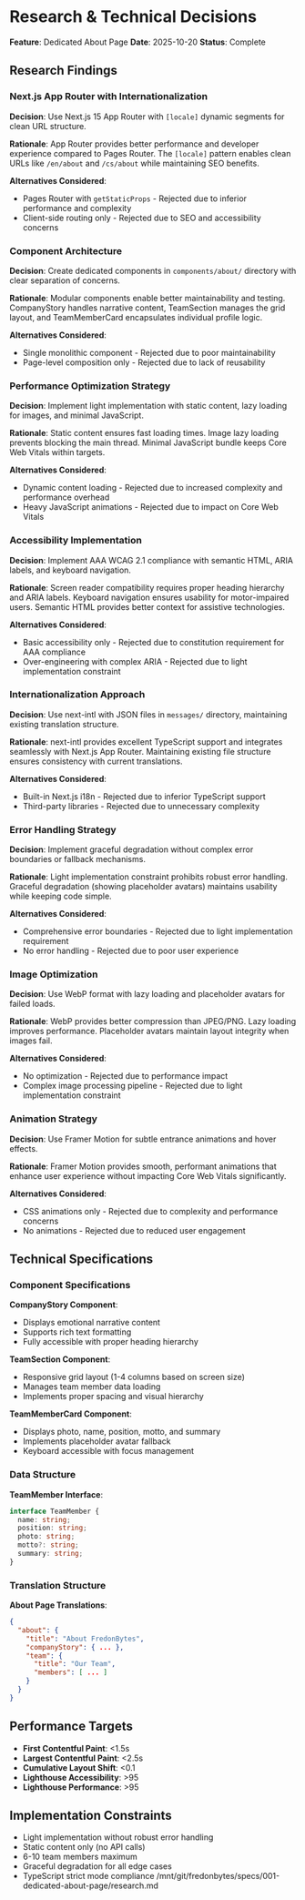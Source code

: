 # Research & Technical Decisions

**Feature**: Dedicated About Page
**Date**: 2025-10-20
**Status**: Complete

## Research Findings

### Next.js App Router with Internationalization

**Decision**: Use Next.js 15 App Router with `[locale]` dynamic segments for clean URL structure.

**Rationale**: App Router provides better performance and developer experience compared to Pages Router. The `[locale]` pattern enables clean URLs like `/en/about` and `/cs/about` while maintaining SEO benefits.

**Alternatives Considered**:
- Pages Router with `getStaticProps` - Rejected due to inferior performance and complexity
- Client-side routing only - Rejected due to SEO and accessibility concerns

### Component Architecture

**Decision**: Create dedicated components in `components/about/` directory with clear separation of concerns.

**Rationale**: Modular components enable better maintainability and testing. CompanyStory handles narrative content, TeamSection manages the grid layout, and TeamMemberCard encapsulates individual profile logic.

**Alternatives Considered**:
- Single monolithic component - Rejected due to poor maintainability
- Page-level composition only - Rejected due to lack of reusability

### Performance Optimization Strategy

**Decision**: Implement light implementation with static content, lazy loading for images, and minimal JavaScript.

**Rationale**: Static content ensures fast loading times. Image lazy loading prevents blocking the main thread. Minimal JavaScript bundle keeps Core Web Vitals within targets.

**Alternatives Considered**:
- Dynamic content loading - Rejected due to increased complexity and performance overhead
- Heavy JavaScript animations - Rejected due to impact on Core Web Vitals

### Accessibility Implementation

**Decision**: Implement AAA WCAG 2.1 compliance with semantic HTML, ARIA labels, and keyboard navigation.

**Rationale**: Screen reader compatibility requires proper heading hierarchy and ARIA labels. Keyboard navigation ensures usability for motor-impaired users. Semantic HTML provides better context for assistive technologies.

**Alternatives Considered**:
- Basic accessibility only - Rejected due to constitution requirement for AAA compliance
- Over-engineering with complex ARIA - Rejected due to light implementation constraint

### Internationalization Approach

**Decision**: Use next-intl with JSON files in `messages/` directory, maintaining existing translation structure.

**Rationale**: next-intl provides excellent TypeScript support and integrates seamlessly with Next.js App Router. Maintaining existing file structure ensures consistency with current translations.

**Alternatives Considered**:
- Built-in Next.js i18n - Rejected due to inferior TypeScript support
- Third-party libraries - Rejected due to unnecessary complexity

### Error Handling Strategy

**Decision**: Implement graceful degradation without complex error boundaries or fallback mechanisms.

**Rationale**: Light implementation constraint prohibits robust error handling. Graceful degradation (showing placeholder avatars) maintains usability while keeping code simple.

**Alternatives Considered**:
- Comprehensive error boundaries - Rejected due to light implementation requirement
- No error handling - Rejected due to poor user experience

### Image Optimization

**Decision**: Use WebP format with lazy loading and placeholder avatars for failed loads.

**Rationale**: WebP provides better compression than JPEG/PNG. Lazy loading improves performance. Placeholder avatars maintain layout integrity when images fail.

**Alternatives Considered**:
- No optimization - Rejected due to performance impact
- Complex image processing pipeline - Rejected due to light implementation constraint

### Animation Strategy

**Decision**: Use Framer Motion for subtle entrance animations and hover effects.

**Rationale**: Framer Motion provides smooth, performant animations that enhance user experience without impacting Core Web Vitals significantly.

**Alternatives Considered**:
- CSS animations only - Rejected due to complexity and performance concerns
- No animations - Rejected due to reduced user engagement

## Technical Specifications

### Component Specifications

**CompanyStory Component**:
- Displays emotional narrative content
- Supports rich text formatting
- Fully accessible with proper heading hierarchy

**TeamSection Component**:
- Responsive grid layout (1-4 columns based on screen size)
- Manages team member data loading
- Implements proper spacing and visual hierarchy

**TeamMemberCard Component**:
- Displays photo, name, position, motto, and summary
- Implements placeholder avatar fallback
- Keyboard accessible with focus management

### Data Structure

**TeamMember Interface**:
```typescript
interface TeamMember {
  name: string;
  position: string;
  photo: string;
  motto?: string;
  summary: string;
}
```

### Translation Structure

**About Page Translations**:
```json
{
  "about": {
    "title": "About FredonBytes",
    "companyStory": { ... },
    "team": {
      "title": "Our Team",
      "members": [ ... ]
    }
  }
}
```

## Performance Targets

- **First Contentful Paint**: <1.5s
- **Largest Contentful Paint**: <2.5s
- **Cumulative Layout Shift**: <0.1
- **Lighthouse Accessibility**: >95
- **Lighthouse Performance**: >95

## Implementation Constraints

- Light implementation without robust error handling
- Static content only (no API calls)
- 6-10 team members maximum
- Graceful degradation for all edge cases
- TypeScript strict mode compliance</content>
<parameter name="path">/mnt/git/fredonbytes/specs/001-dedicated-about-page/research.md